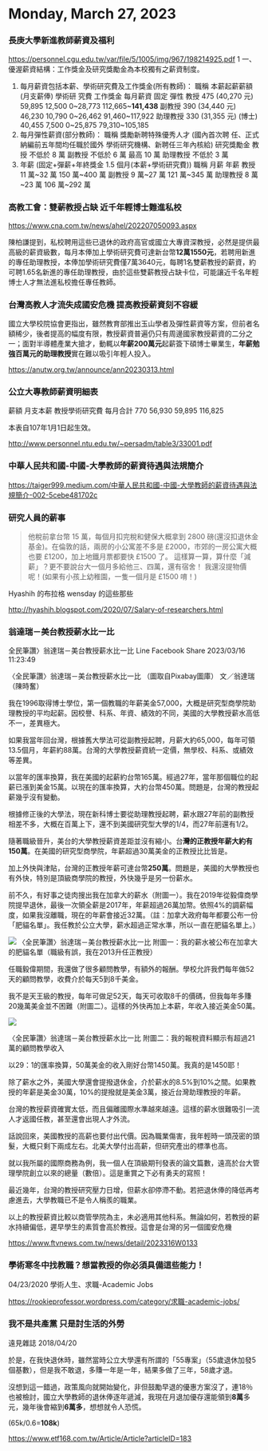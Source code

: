 # Monday, March 27, 2023

### 長庚大學新進教師薪資及福利

https://personnel.cgu.edu.tw/var/file/5/1005/img/967/198214925.pdf
1
一、優渥薪資結構：工作獎金及研究獎勵金為本校獨有之薪資制度。
1. 每月薪資包括本薪、學術研究費及工作獎金(所有教師)：
職稱 本薪起薪薪額
(月支薪俸)
學術研
究費
工作獎金 每月薪資 固定 彈性
教授 475 (40,270 元) 59,895 12,500 0~28,773 112,665~**141,438**
副教授 390 (34,440 元) 46,230 10,790 0~26,462 91,460~117,922
助理教授 330 (31,355 元)
(博士)
40,455 7,500 0~25,875 79,310~105,185
2. 每月彈性薪資(部分教師)：
職稱
獎勵新聘特殊優秀人才 (國內首次聘
任、正式納編前五年間均任職於國外
學術研究機構、新聘任三年內核給)
研究獎勵金
教授 不低於 8 萬
副教授 不低於 6 萬 最高 10 萬
助理教授 不低於 3 萬
3. 年薪 (固定+彈薪+年終獎金 1.5 個月(本薪+學術研究費))
職稱 月薪 年薪
教授 11 萬~32 萬 150 萬~400 萬
副教授 9 萬~27 萬 121 萬~345 萬
助理教授 8 萬~23 萬 106 萬~292 萬

### 高教工會：雙薪教授占缺 近千年輕博士難進私校

https://www.cna.com.tw/news/ahel/202207050093.aspx

陳柏謙提到，私校聘用這些已退休的政府高官或國立大專資深教授，必然是提供最高級的薪資級數，每月本俸加上學術研究費可達新台幣**12萬1550元**，若聘用新進的專任助理教授，本俸加學術研究費僅7萬3640元，每聘1名雙薪教授的薪資，約可聘1.65名新進的專任助理教授，由於這些雙薪教授占缺卡位，可能讓近千名年輕博士人才無法進私校擔任專任教師。

### 台灣高教人才流失成國安危機 提高教授薪資刻不容緩

國立大學校院協會更指出，雖然教育部推出玉山學者及彈性薪資等方案，但前者名額稀少，後者提高的幅度有限，教授薪資普遍仍只有周邊國家教授薪資的二分之一；面對半導體產業大搶才，動輒以**年薪200萬元**起薪簽下碩博士畢業生，**年薪勉強百萬元的助理教授**實在難以吸引年輕人投入。

https://anutw.org.tw/announce/ann20230313.html

### 公立大專教師薪資明細表

薪額 月支本薪 教授學術研究費 每月合計
770 56,930 59,895 116,825

本表自107年1月1日起生效。

http://www.personnel.ntu.edu.tw/~persadm/table3/33001.pdf

### 中華人民共和國-中國-大學教師的薪資待遇與法規簡介

https://taiger999.medium.com/中華人民共和國-中國-大學教師的薪資待遇與法規簡介-002-5cebe481702c

### 研究人員的薪事

> 他稅前拿台幣 15 萬，每個月扣完稅和健保大概拿到 2800 磅(還沒扣退休金基金)。在倫敦的話，兩房的小公寓差不多是 £2000，市郊的一房公寓大概也要 £1200，加上地鐵月票都要快 £1500 了。
這樣算一算，算什麼「減薪」？更不要說台大一個月多給他三、四萬，還有宿舍！
我還沒提物價呢！(如果有小孩上幼稚園，一隻一個月是 £1500 唷！)

Hyashih 的布拉格
wensday 的這些那些

http://hyashih.blogspot.com/2020/07/Salary-of-researchers.html

### 翁達瑞－美台教授薪水比一比

全民筆讚〉翁達瑞－美台教授薪水比一比
Line
Facebook
Share
2023/03/16 11:23:49

〈全民筆讚〉翁達瑞－美台教授薪水比一比
（圖取自Pixabay圖庫）
文／翁達瑞（陳時奮）

我在1996取得博士學位，第一個教職的年薪美金57,000，大概是研究型商學院助理教授的平均起薪。因校譽、科系、年資、績效的不同，美國的大學教授薪水高低不一，差異極大。

如果我當年回台灣，根據舊大學法可從副教授起聘，月薪大約65,000，每年可領13.5個月，年薪約88萬。台灣的大學教授薪資統一定價，無學校、科系、或績效等差異。

以當年的匯率換算，我在美國的起薪約台幣165萬。經過27年，當年那個職位的起薪已漲到美金15萬。以現在的匯率換算，大約台幣450萬。問題是，台灣的教授起薪幾乎沒有變動。

根據修正後的大學法，現在新科博士要從助理教授起聘，薪水跟27年前的副教授相差不多，大概在百萬上下，還不到美國研究型大學的1/4，而27年前還有1/2。

隨著職級晉升，美台的大學教授薪資差距並沒有縮小。台**灣的正教授年薪大約有150萬**。在美國的研究型商學院，年薪超過30萬美金的正教授比比皆是。

加上外快與津貼，台灣的正教授年薪可達台幣**250萬**。問題是，美國的大學教授也有外快，特別是頂級商學院的教授，外快幾乎是另一份薪水。

前不久，有好事之徒肉搜出我在加拿大的薪水（附圖一）。我在2019年從毅偉商學院提早退休，最後一次領全薪是2017年，年薪超過26萬加幣。依照4%的調薪幅度，如果我沒離職，現在的年薪會接近32萬。（註：加拿大政府每年都要公布一份「肥貓名單」。我任教於公立大學，薪水超過正常水準，所以一直在肥貓名單上。）

![](https://cdn.ftvnews.com.tw/summernotefiles/News/a99fc714-4048-4f20-af90-a6b6e2c21b42.jpg)
〈全民筆讚〉翁達瑞－美台教授薪水比一比
附圖一：我的薪水被公布在加拿大的肥貓名單（職級有誤，我在2013升任正教授）


任職毅偉期間，我還做了很多顧問教學，有額外的報酬。學校允許我們每年做52天的顧問教學，收費介於每天5到8千美金。

我不是天王級的教授，每年可做足52天，每天可收取8千的價碼，但我每年多賺20幾萬美金並不困難（附圖二）。這樣的外快再加上本薪，年收入接近美金50萬。


![](https://cdn.ftvnews.com.tw/summernotefiles/News/ae92e1de-82a3-4b79-835a-468509110c29.jpg)

〈全民筆讚〉翁達瑞－美台教授薪水比一比
附圖二：我的報稅資料顯示有超過21萬的顧問教學收入

以29：1的匯率換算，50萬美金的收入剛好台幣1450萬。我真的是1450耶！

除了薪水之外，美國大學還會提撥退休金，介於薪水的8.5%到10%之間。如果教授的年薪是美金30萬，10%的提撥就是美金3萬，接近台灣助理教授的年薪。

台灣的教授薪資確實太低，而且偏離國際水準越來越遠。這樣的薪水很難吸引一流人才返國任教，甚至還會出現人才外流。

話說回來，美國教授的高薪也要付出代價。因為職業傷害，我年輕時一頭茂密的頭髮，大概只剩下兩成左右。北美大學付出高薪，但研究產出的標準也高。

就以我所屬的國際商務為例，我一個人在頂級期刊發表的論文篇數，遠高於台大管理學院創立以來的總量（數倍）。這是重賞之下必有勇夫的寫照！

最近幾年，台灣的教授研究壓力日增，但薪水卻停滯不動。若把退休俸的降低再考慮進去，大學教職已不是令人稱羨的職業。

以上的教授薪資比較以商管學院為主，未必適用其他科系。無論如何，若教授的薪水持續偏低，遲早學生的素質會高於教授。這會是台灣的另一個國安危機

https://www.ftvnews.com.tw/news/detail/2023316W0133

### 學術寒冬中找教職？想當教授的你必須具備這些能力！

04/23/2020 學術人生、求職-Academic Jobs

https://rookieprofessor.wordpress.com/category/求職-academic-jobs/

### 我不是共產黨 只是討生活的外勞
 
遠見雜誌 2018/04/20

於是，在我快退休時，雖然當時公立大學還有所謂的「55專案」（55歲退休加發5個基數），但是我不敢退，多賺一年是一年，結果多做了三年，58歲才退。

沒想到這一錯過，政策風向就開始變化，非但鼓勵早退的優惠方案沒了，連18％也被檢討，國立大學教師的退休俸逐年遞減，我現在月退加優存還能領到**8萬**多元，幾年後會縮到**6萬多**，想想就令人恐慌。

(65k/0.6=**108k**)

https://www.etf168.com.tw/Article/Article?articleID=183